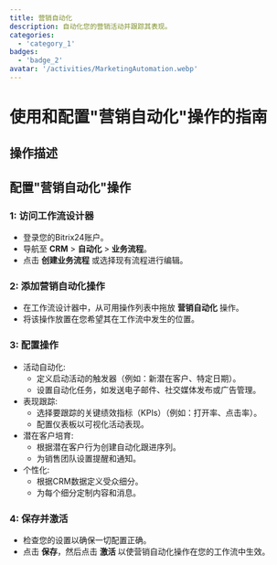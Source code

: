 ```yaml
---
title: 营销自动化
description: 自动化您的营销活动并跟踪其表现。
categories: 
  - 'category_1'
badges: 
  - 'badge_2'
avatar: '/activities/MarketingAutomation.webp'
---
```

# 使用和配置"营销自动化"操作的指南

## 操作描述

## **配置"营销自动化"操作**

### 1: 访问工作流设计器
- 登录您的Bitrix24账户。
- 导航至 **CRM** > **自动化** > **业务流程**。
- 点击 **创建业务流程** 或选择现有流程进行编辑。

### 2: 添加营销自动化操作
- 在工作流设计器中，从可用操作列表中拖放 **营销自动化** 操作。
- 将该操作放置在您希望其在工作流中发生的位置。

### 3: 配置操作
- 活动自动化:
  - 定义启动活动的触发器（例如：新潜在客户、特定日期）。
  - 设置自动化任务，如发送电子邮件、社交媒体发布或广告管理。
- 表现跟踪:
  - 选择要跟踪的关键绩效指标（KPIs）（例如：打开率、点击率）。
  - 配置仪表板以可视化活动表现。
- 潜在客户培育:
  - 根据潜在客户行为创建自动化跟进序列。
  - 为销售团队设置提醒和通知。
- 个性化:
  - 根据CRM数据定义受众细分。
  - 为每个细分定制内容和消息。

### 4: 保存并激活
- 检查您的设置以确保一切配置正确。
- 点击 **保存**，然后点击 **激活** 以使营销自动化操作在您的工作流中生效。